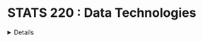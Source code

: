 # STATS 220 : Data Technologies

<details>

## Course Prescription

Explores the processes of data acquisition, data storage and data processing using current computer technologies. Students will gain experience with and understanding of the processes of data acquisition, storage, retrieval, manipulation, and management. Students will also gain experience with and understanding of the computer technologies that perform these processes.

## Course Overview

This course introduces R programming to handle a wide variety of data science challenges, from importing, wrangling, visualising data, to reproducible reporting, for effective data-driven decision making. Students will gain an understanding of tidy data principles, grammar of data manipulation, and grammar of graphics, using a set of data-oriented tools. Students will also learn to solve data-analytical problems in both business and research environments.

## Course Requirements

Prerequisite: 15 points at Stage I in Computer Science or Statistics

</details>
